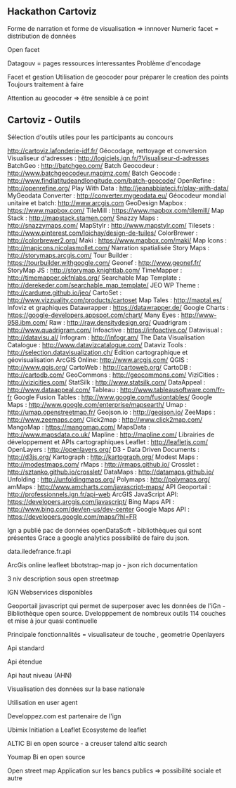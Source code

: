 ## Hackathon Cartoviz ##
Forme de narration et forme de  visualisation => innnover
Numeric facet = distribution de données

Open facet

Datagouv = pages ressources interessantes
Problème d'encodage

Facet et gestion
Utilisation de geocoder pour préparer le creation des points
Toujours traitement à faire

Attention au geocoder
=> être sensible à ce point

## Cartoviz - Outils ##
Sélection d'outils utiles pour les participants au concours

http://cartoviz.lafonderie-idf.fr/
Géocodage, nettoyage et conversion
Visualiseur d'adresses : http://logiciels.ign.fr/?Visualiseur-d-adresses
BatchGeo : http://batchgeo.com/
Batch Geocodeur : http://www.batchgeocodeur.mapjmz.com/
Batch Geocode : http://www.findlatitudeandlongitude.com/batch-geocode/
OpenRefine : http://openrefine.org/
Play With Data : http://jeanabbiateci.fr/play-with-data/
MyGeodata Converter : http://converter.mygeodata.eu/
Géocodeur mondial unitaire et batch: http://www.arcgis.com
GeoDesign
Mapbox : https://www.mapbox.com/
TileMill : https://www.mapbox.com/tilemill/
Map Stack : http://mapstack.stamen.com/
Snazzy Maps : http://snazzymaps.com/
MapStylr : http://www.mapstylr.com/
Tilesets : http://www.pinterest.com/loichay/design-de-tuiles/
ColorBrewer : http://colorbrewer2.org/
Maki : https://www.mapbox.com/maki/
Map Icons : http://mapicons.nicolasmollet.com/
Narration spatialisée
Story Maps : http://storymaps.arcgis.com/
Tour Builder : https://tourbuilder.withgoogle.com/
Geonef : http://www.geonef.fr/
StoryMap JS : http://storymap.knightlab.com/
TimeMapper : http://timemapper.okfnlabs.org/
Searchable Map Template : http://derekeder.com/searchable_map_template/
JEO WP Theme : http://cardume.github.io/jeo/
CartoSet : http://www.vizzuality.com/products/cartoset
Map Tales : http://maptal.es/
Infoviz et graphiques
Datawrapper : https://datawrapper.de/
Google Charts : https://google-developers.appspot.com/chart/
Many Eyes : http://www-958.ibm.com/
Raw : http://raw.densitydesign.org/
Quadrigram : http://www.quadrigram.com/
Infoactive : https://infoactive.co/
Datavisual : http://datavisu.al/
Infogram : http://infogr.am/
The Data Visualisation Catalogue : http://www.datavizcatalogue.com/
Dataviz Tools : http://selection.datavisualization.ch/
Edition cartographique et géovisualisation
ArcGIS Online: http://www.arcgis.com/
QGIS : http://www.qgis.org/
CartoWeb : http://cartoweb.org/
CartoDB : http://cartodb.com/
GeoCommons : http://geocommons.com/
ViziCities : http://vizicities.com/
StatSilk : http://www.statsilk.com/
DataAppeal : http://www.dataappeal.com/
Tableau : http://www.tableausoftware.com/fr-fr
Google Fusion Tables : http://www.google.com/fusiontables/
Google Maps : http://www.google.com/enterprise/mapsearth/
Umap : http://umap.openstreetmap.fr/
Geojson.io : http://geojson.io/
ZeeMaps : http://www.zeemaps.com/
Click2map : http://www.click2map.com/
MangoMap : https://mangomap.com/
MapsData : http://www.mapsdata.co.uk/
Mapline : http://mapline.com/
Librairies de développement et APIs cartographiques
Leaflet : http://leafletjs.com/
OpenLayers : http://openlayers.org/
D3 - Data Driven Documents : http://d3js.org/
Kartograph : http://kartograph.org/
Modest Maps : http://modestmaps.com/
rMaps : http://rmaps.github.io/
Crosslet : http://sztanko.github.io/crosslet/
DataMaps : http://datamaps.github.io/
Unfolding : http://unfoldingmaps.org/
Polymaps : http://polymaps.org/
amMaps : http://www.amcharts.com/javascript-maps/
API Geoportail : http://professionnels.ign.fr/api-web
ArcGIS JavaScript API: https://developers.arcgis.com/javascript/
Bing Maps API : http://www.bing.com/dev/en-us/dev-center
Google Maps API : https://developers.google.com/maps/?hl=FR


Ign a publié pac de données
openDataSoft - bibliothèques qui sont présentes
Grace a google analytics possibilité de faire du json.

data.iledefrance.fr.api

ArcGis online
leafleet
bbotstrap-map
jo - json
rich documentation

3 niv description sous open streetmap


IGN Webservices disponibles

Geoportail javascript qui permet de superposer avec les données de l'iGn - Bibliothèque open source.
Dvelopppement de nombreux outils
114 couches et mise à jour quasi continuelle

Principale fonctionnalités = visualisateur de touche , geometrie
Openlayers

Api standard

Api étendue

Api haut niveau (AHN)

Visualisation des données sur la base nationale

Utilisation en user agent

Developpez.com est partenaire de l'ign

Ubimix
Initiation a Leaflet
Ecosysteme de leaflet

ALTIC
Bi en open source - a creuser
talend
altic search

Youmap 
Bi en open source


Open street map 
Application sur les bancs publics
=> possibilité sociale et autre
